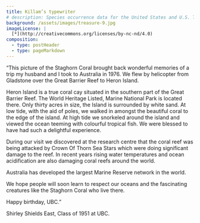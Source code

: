 ```yaml
---
title: Killam’s typewriter
# description: Species occurrence data for the United States and U.S. Territories.
background: /assets/images/treasure-9.jpg
imageLicense: |
  [*](http://creativecommons.org/licenses/by-nc-nd/4.0)
composition:
  - type: postHeader
  - type: pageMarkdown
---
```


“This picture of the Staghorn Coral brought back wonderful memories of a trip my husband and I took to Australia in 1976. We flew by helicopter from Gladstone over the Great Barrier Reef to Heron Island.

Heron Island is a true coral cay situated in the southern part of the Great Barrier Reef. The World Heritage Listed, Marine National Park is located there. Only thirty acres in size, the Island is surrounded by white sand. At low tide, with the aid of poles, we walked in amongst the beautiful coral to the edge of the island. At high tide we snorkeled around the island and viewed the ocean teeming with colourful tropical fish. We were blessed to have had such a delightful experience.

During our visit we discovered at the research centre that the coral reef was being attacked by Crown Of Thorn Sea Stars which were doing significant damage to the reef. In recent years rising water temperatures and ocean acidification are also damaging coral reefs around the world.

Australia has developed the largest Marine Reserve network in the world.

We hope people will soon learn to respect our oceans and the fascinating creatures like the Staghorn Coral who live there.

Happy birthday, UBC.”

Shirley Shields East, Class of 1951 at UBC.